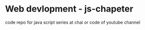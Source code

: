 #  Web devlopment - js-chapeter
code repo for java script series at chai or code  of youtube channel
